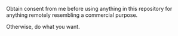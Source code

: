 Obtain consent from me before using anything in this repository for anything remotely resembling a commercial purpose.

Otherwise, do what you want.
